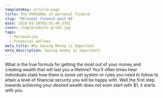 ```yaml
---
templateKey: article-page
title: The PERSONAL in personal finance
slug: 'Personal finance post #1'
date: 2018-03-29T03:55:49.370Z
cover: /img/products-grid3.jpg
tags:
  - Personalize
  - Financial wellnes
meta_title: Why Saving Money is Important
meta_description: Saving money is important!
---
```

What is the true formula for getting the most out of your money and creating wealth that will last you a lifetime? You'll often times hear individuals state how there is some set system or rules you need to follow to attain a level of financial security you will be happy with.  Well the first step towards achieving your desired wealth does not even start with $1, it starts with you.
